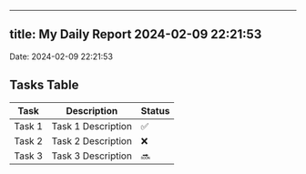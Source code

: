 
---
title: My Daily Report 2024-02-09 22:21:53
---

Date: 2024-02-09 22:21:53

## Tasks Table

| Task | Description | Status |
|------|-------------|--------|
| Task 1 | Task 1 Description | ✅ |
| Task 2 | Task 2 Description | ❌ |
| Task 3 | Task 3 Description | 🔜 |
